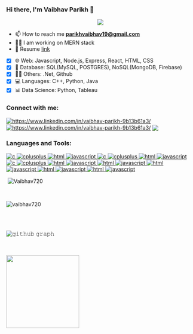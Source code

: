 ### Hi there, I'm Vaibhav Parikh  👋
<p align="center">
  <a href="https://github.com/DenverCoder1/readme-typing-svg"><img src="https://readme-typing-svg.herokuapp.com/?lines=Full-stack%20web%20developer;Competitive%20programmer;Always%20learning%20new%20things&font=Fira%20Code&center=true&width=440&height=45&color=f75c7e&vCenter=true&size=22"></a>
</p>

- 📫 How to reach me **parikhvaibhav19@gmail.com**
- 👩‍💻 I am working on MERN stack
- 🚀 Resume <a href="https://drive.google.com/file/d/1HbL184oAz8nils52ZcYK0b6DCS1M6_Vn/view?usp=sharing">link</a>

- [x] 🌐 Web: Javascript, Node.js, Express, React, HTML, CSS 
- [x] 🛒 Database: SQL(MySQL, POSTGRES), NoSQL(MongoDB, Firebase)
- [x] 👩‍💻 Others: .Net, Github
- [x] 💻 Languages: C++, Python, Java
- [x] 📊 Data Science: Python, Tableau

<h3 align="left">Connect with me:</h3>
<p align="left">
<a href="https://www.linkedin.com/in/vaibhav-parikh-9b13b61a3/" target="blank"><img align="center" src="https://img.shields.io/badge/LinkedIn-0077B5?style=for-the-badge&logo=linkedin&logoColor=white" alt="https://www.linkedin.com/in/vaibhav-parikh-9b13b61a3/" /></a> <a href="https://www.linkedin.com/in/vaibhav-parikh-9b13b61a3/" target="blank"><img align="center" src="https://img.shields.io/badge/CodeChef-%23964B00.svg?style=for-the-badge&logo=CodeChef&logoColor=white" alt="https://www.linkedin.com/in/vaibhav-parikh-9b13b61a3/" /></a> <a href="https://www.linkedin.com/in/vaibhav-parikh-9b13b61a3/" target="blank"><img align="center" src="https://img.shields.io/badge/LeetCode-000000?style=for-the-badge&logo=LeetCode&logoColor=#d16c06" /></a>
</p>

<h3 align="left">Languages and Tools:</h3>
<p align="left"> <a href="https://www.cprogramming.com/" target="_blank"> <img src="https://img.shields.io/badge/C-00599C?style=for-the-badge&logo=c&logoColor=white" alt="c" /> </a> <a href="https://www.w3schools.com/cpp/" target="_blank"> <img src="https://img.shields.io/badge/C%2B%2B-00599C?style=for-the-badge&logo=c%2B%2B&logoColor=white" alt="cplusplus" /> </a> <a href="html"
target="_blank"> <img src="https://img.shields.io/badge/HTML5-E34F26?style=for-the-badge&logo=html5&logoColor=white" alt="html" /> </a>  <a href="javascript" target="_blank"> <img src="https://img.shields.io/badge/JavaScript-323330?style=for-the-badge&logo=javascript&logoColor=F7DF1E" alt="javascript" /> </a> <a href="" target="_blank"> <img src="https://img.shields.io/badge/Node.js-339933?style=for-the-badge&logo=nodedotjs&logoColor=white" alt="c" /> </a> <a href="" target="_blank"> <img src="https://img.shields.io/badge/npm-CB3837?style=for-the-badge&logo=npm&logoColor=white" alt="cplusplus" /> </a> <a href="html"
target="_blank"> <img src="https://img.shields.io/badge/Python-FFD43B?style=for-the-badge&logo=python&logoColor=blue" alt="html" /> </a>  <a href="javascript" target="_blank"> <img src="https://img.shields.io/badge/MySQL-005C84?style=for-the-badge&logo=mysql&logoColor=white" alt="javascript" /> </a> <a href="" target="_blank"> <img src="https://img.shields.io/badge/MongoDB-4EA94B?style=for-the-badge&logo=mongodb&logoColor=white" alt="c" /> </a> <a href="" target="_blank"> <img src="https://img.shields.io/badge/Tableau-E97627?style=for-the-badge&logo=Tableau&logoColor=white" alt="cplusplus" /> </a> <a href="html" target="_blank"> <img src="https://img.shields.io/badge/PostgreSQL-316192?style=for-the-badge&logo=postgresql&logoColor=white" alt="html" /> </a>  <a href="javascript" target="_blank"> <img src="https://img.shields.io/badge/.NET-512BD4?style=for-the-badge&logo=dotnet&logoColor=white" alt="javascript" /> </a> <a href="html" target="_blank"> <img src="https://img.shields.io/badge/django-%23092E20.svg?style=for-the-badge&logo=django&logoColor=white" alt="html" /> </a>  <a href="javascript" target="_blank"> <img src="https://img.shields.io/badge/bootstrap-%23563D7C.svg?style=for-the-badge&logo=bootstrap&logoColor=white" alt="javascript" /> </a> <a href="html" target="_blank"> <img src="https://img.shields.io/badge/angular.js-%23E23237.svg?style=for-the-badge&logo=angularjs&logoColor=white" alt="html" /> </a>  <a href="javascript" target="_blank"> <img src="https://img.shields.io/badge/MUI-%230081CB.svg?style=for-the-badge&logo=mui&logoColor=white" alt="javascript" /> </a> <a href="html" target="_blank"> <img src="https://img.shields.io/badge/express.js-%23404d59.svg?style=for-the-badge&logo=express&logoColor=%2361DAFB" alt="html" /> </a>  <a href="javascript" target="_blank"> <img src="https://img.shields.io/badge/heroku-%23430098.svg?style=for-the-badge&logo=heroku&logoColor=white" alt="javascript" /> </a> <a href="html" target="_blank"> <img src="https://img.shields.io/badge/docker-%230db7ed.svg?style=for-the-badge&logo=docker&logoColor=white" alt="html" /> </a>  <a href="javascript" target="_blank"> <img src="https://img.shields.io/badge/Postman-FF6C37?style=for-the-badge&logo=postman&logoColor=white" alt="javascript" /> </a></p>



<p>&nbsp;<img align="center" src="https://github-readme-stats.vercel.app/api?username=vaibhav720&show_icons=true&locale=en&theme=radical" alt="Vaibhav720" /></p><br>


<p><img align="center" src="https://github-readme-streak-stats.herokuapp.com/?user=vaibhav720&theme=radical" alt="vaibhav720" /></p>

<br/>
<br/>

![𝚐𝚒𝚝𝚑𝚞𝚋 𝚐𝚛𝚊𝚙𝚑](https://activity-graph.herokuapp.com/graph?username=vaibhav720&theme=react-dark&hide_border=true&area=true)

<br/>
<br/>
  <a href="https://github.com/vaibhav720">
    <img align="center" height="195px" src="https://github-readme-stats.vercel.app/api/top-langs/?username=vaibhav720&theme=radical&langs_count=15&layout=compact" />
  </a>

